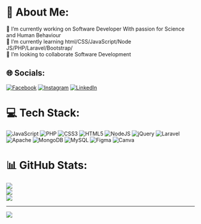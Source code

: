 # 💫 About Me:
🔭 I’m currently working on Software Developer With passion for Science and Human Behaviour<br>🌱 I’m currently learning html/CSS/JavaScript/Node JS/PHP/Laravel/Bootstrap/<br>👯 I’m looking to collaborate Software Development

## 🌐 Socials:
[![Facebook](https://img.shields.io/badge/Facebook-%231877F2.svg?logo=Facebook&logoColor=white)](https://facebook.com/chettri.viveek) [![Instagram](https://img.shields.io/badge/Instagram-%23E4405F.svg?logo=Instagram&logoColor=white)](https://instagram.com/bibek7867) [![LinkedIn](https://img.shields.io/badge/LinkedIn-%230077B5.svg?logo=linkedin&logoColor=white)](https://linkedin.com/in/bibek-chettri-84546b1a7) 

# 💻 Tech Stack:
![JavaScript](https://img.shields.io/badge/javascript-%23323330.svg?style=for-the-badge&logo=javascript&logoColor=%23F7DF1E) ![PHP](https://img.shields.io/badge/php-%23777BB4.svg?style=for-the-badge&logo=php&logoColor=white) ![CSS3](https://img.shields.io/badge/css3-%231572B6.svg?style=for-the-badge&logo=css3&logoColor=white) ![HTML5](https://img.shields.io/badge/html5-%23E34F26.svg?style=for-the-badge&logo=html5&logoColor=white) ![NodeJS](https://img.shields.io/badge/node.js-6DA55F?style=for-the-badge&logo=node.js&logoColor=white) ![jQuery](https://img.shields.io/badge/jquery-%230769AD.svg?style=for-the-badge&logo=jquery&logoColor=white) ![Laravel](https://img.shields.io/badge/laravel-%23FF2D20.svg?style=for-the-badge&logo=laravel&logoColor=white) ![Apache](https://img.shields.io/badge/apache-%23D42029.svg?style=for-the-badge&logo=apache&logoColor=white) ![MongoDB](https://img.shields.io/badge/MongoDB-%234ea94b.svg?style=for-the-badge&logo=mongodb&logoColor=white) ![MySQL](https://img.shields.io/badge/mysql-%2300f.svg?style=for-the-badge&logo=mysql&logoColor=white) 	![Figma](https://img.shields.io/badge/figma-%23F24E1E.svg?style=for-the-badge&logo=figma&logoColor=white) ![Canva](https://img.shields.io/badge/Canva-%2300C4CC.svg?style=for-the-badge&logo=Canva&logoColor=white)
# 📊 GitHub Stats:
![](https://github-readme-stats.vercel.app/api?username=IamBibekChhetri&theme=onedark&hide_border=false&include_all_commits=false&count_private=true)<br/>
![](https://github-readme-streak-stats.herokuapp.com/?user=IamBibekChhetri&theme=onedark&hide_border=false)<br/>
![](https://github-readme-stats.vercel.app/api/top-langs/?username=IamBibekChhetri&theme=onedark&hide_border=false&include_all_commits=false&count_private=true&layout=compact)

---
[![](https://visitcount.itsvg.in/api?id=IamBibekChhetri&icon=0&color=0)](https://visitcount.itsvg.in)

<!-- Proudly created with GPRM ( https://gprm.itsvg.in ) -->
